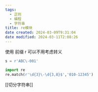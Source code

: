 ```yaml
---
tags:
  - 正则
  - 编程
  - 字符串
title: re模块
date created: 2024-03-09T9:31:04
date modified: 2024-03-11T2:08:26
---
```


使用 前缀 r 可以不用考虑转义

```python
s = r'ABC\-001' 
```

```python
import re
re.match(r'\d{3}\-\d{3,8}$','010-12345')

```

[[切分字符串]]
